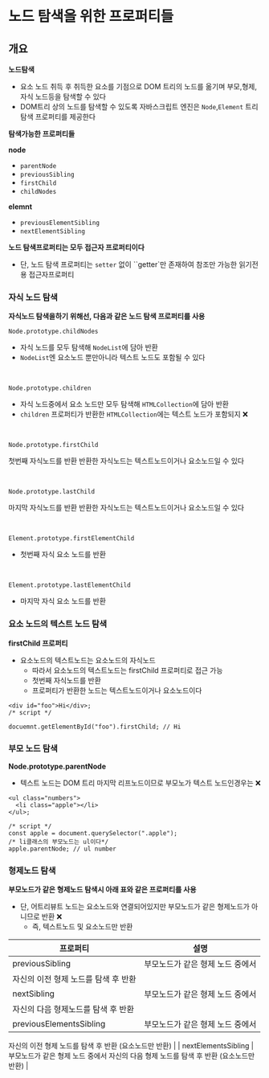 # 노드 탐색을 위한 프로퍼티들

## 개요

**노드탐색**

- 요소 노드 취득 후 취득한 요소를 기점으로 DOM 트리의 노드를 옮기며 부모,형제,자식 노드등을 탐색할 수 있다
- DOM트리 상의 노드를 탐색할 수 있도록 자바스크립트 엔진은 `Node`,`Element` 트리 탐색 프로퍼티를 제공한다

**탐색가능한 프로퍼티들**

**node**

- `parentNode`
- `previousSibling`
- `firstChild`
- `childNodes`

**elemnt**

- `previousElementSibling`
- `nextElementSibling`

**노드 탐색프로퍼티는 모두 접근자 프로퍼티이다**

- 단, 노드 탐색 프로퍼티는 `setter` 없이 ``getter`만 존재하여 참조만 가능한 읽기전용 접근자프로퍼티

### 자식 노드 탐색

**자식노드 탐색을하기 위해선, 다음과 같은 노드 탐색 프로퍼티를 사용**

`Node.prototype.childNodes`

- 자식 노드를 모두 탐색해 `NodeList`에 담아 반환
- `NodeList`엔 요소노드 뿐만아니라 텍스트 노드도 포함될 수 있다

<br />

`Node.prototype.children`

- 자식 노드중에서 요소 노드만 모두 탐색해 `HTMLCollection`에 담아 반환
- `children` 프로퍼티가 반환한 `HTMLCollection`에는 텍스트 노드가 포함되지 ❌

<br />

`Node.prototype.firstChild`

첫번째 자식노드를 반환
반환한 자식노드는 텍스트노드이거나 요소노드일 수 있다

<br />

`Node.prototype.lastChild`

마지막 자식노드를 반환
반환한 자식노드는 텍스트노드이거나 요소노드일 수 있다

<br />

`Element.prototype.firstElementChild`

- 첫번째 자식 요소 노드를 반환

<br />

`Element.prototype.lastElementChild`

- 마지막 자식 요소 노드를 반환

### 요소 노드의 텍스트 노드 탐색

**firstChild 프로퍼티**

- 요소노드의 텍스트노드는 요소노드의 자식노드
  - 따라서 요소노드의 텍스트노드는 firstChild 프로퍼티로 접근 가능
  - 첫번째 자식노드를 반환
  - 프로퍼티가 반환한 노드는 텍스트노드이거나 요소노드이다

```tsx
<div id="foo">Hi</div>;
/* script */

docuemnt.getElementById("foo").firstChild; // Hi
```

### 부모 노드 탐색

**Node.prototype.parentNode**

- 텍스트 노드는 DOM 트리 마지막 리프노드이므로 부모노가 텍스트 노드인경우는 ❌

```tsx
<ul class="numbers">
  <li class="apple"></li>
</ul>;

/* script */
const apple = document.querySelector(".apple");
/* li클래스의 부모노드는 ul이다*/
apple.parentNode; // ul number
```

### 형제노드 탐색

**부모노드가 같은 형제노드 탐색시 아래 표와 같은 프로퍼티를 사용**

- 단, 어트리뷰트 노드는 요소노드와 연결되어있지만 부모노드가 같은 형제노드가 아니므로 반환 ❌
  - 즉, 텍스트노드 및 요소노드만 반환

| 프로퍼티                             | 설명                             |
| ------------------------------------ | -------------------------------- |
| previousSibling                      | 부모노드가 같은 형제 노드 중에서 |
| 자신의 이전 형제 노드를 탐색 후 반환 |
| nextSibling                          | 부모노드가 같은 형제 노드 중에서 |
| 자신의 다음 형제노드를 탐색 후 반환  |
| previousElementsSibling              | 부모노드가 같은 형제 노드 중에서 |

자신의 이전 형제 노드를 탐색 후 반환
(요소노드만 반환) |
| nextElementsSibling | 부모노드가 같은 형제 노드 중에서
자신의 다음 형제 노드를 탐색 후 반환
(요소노드만 반환) |
